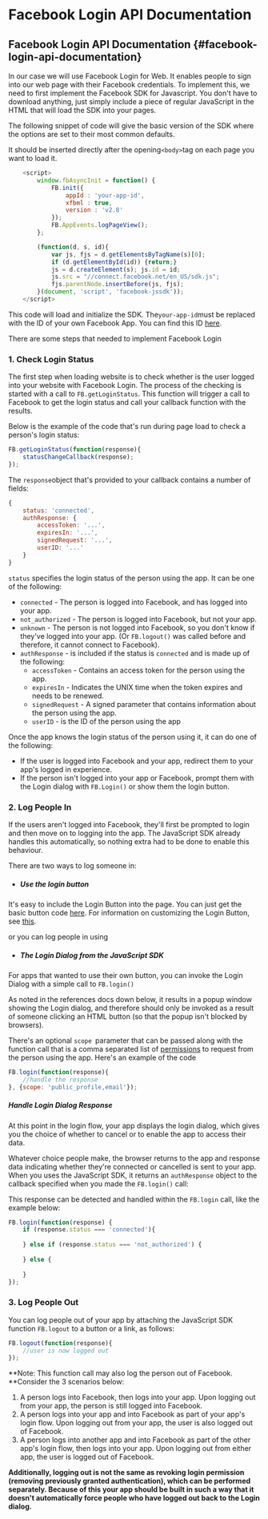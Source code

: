 # Facebook Login API Documentation

## Facebook Login API Documentation {#facebook-login-api-documentation}

In our case we will use Facebook Login for Web. It enables people to sign into our web page with their Facebook credentials. To implement this, we need to first implement the Facebook SDK for Javascript. You don't have to download anything, just simply include a piece of regular JavaScript in the HTML that will load the SDK into your pages.

The following snippet of code will give the basic version of the SDK where the options are set to their most common defaults.

It should be inserted directly after the opening`<body>`tag on each page you want to load it.

```js
    <script>
        window.fbAsyncInit = function() {
            FB.init({
                appId : 'your-app-id',
                xfbml : true,
                version : 'v2.8'
            });
            FB.AppEvents.logPageView();
        };

        (function(d, s, id){
            var js, fjs = d.getElementsByTagName(s)[0];
            if (d.getElementById(id)) {return;}
            js = d.createElement(s); js.id = id;
            js.src = "//connect.facebook.net/en_US/sdk.js";
            fjs.parentNode.insertBefore(js, fjs);
        }(document, 'script', 'facebook-jssdk'));
    </script>
```

This code will load and initialize the SDK. The`your-app-id`must be replaced with the ID of your own Facebook App. You can find this ID [here](https://developers.facebook.com/apps).

There are some steps that needed to implement Facebook Login

### 1. Check Login Status

The first step when loading website is to check whether is the user logged into your website with Facebook Login. The process of  the checking is started with a call to `FB.getLoginStatus`. This function will trigger a call to Facebook to get the login status and call your callback function with the results.

Below is the example of the code that's run during page load to check a person's login status:

```js
FB.getLoginStatus(function(response){
    statusChangeCallback(response);
});
```

The `response`object that's provided to your callback contains a number of fields:

```js
{
    status: 'connected',
    authResponse: {
        accessToken: '...',
        expiresIn: '...',
        signedRequest: '...',
        userID: '...'
    }
}
```

`status` specifies the login status of the person using the app. It can be one of the following:

* `connected` - The person is logged into Facebook, and has logged into your app.
* `not_authorized` - The person is logged into Facebook, but not your app.
* `unknown` - The person is not logged into Facebook, so you don't know if they've logged into your app. \(Or `FB.logout()` was called before and therefore, it cannot connect to Facebook\).
* `authResponse` - is included if the status is `connected` and is made up of the following:
  * `accessToken` - Contains an access token for the person using the app.
  * `expiresIn` - Indicates the UNIX time when the token expires and needs to be renewed.
  * `signedRequest` - A signed parameter that contains information about the person using the app.
  * `userID` - is the ID of the person using the app

Once the app knows the login status of the person using it, it can do one of the following:

* If the user is logged into Facebook and your app, redirect them to your app's logged in experience.
* If the person isn't logged into your app or Facebook, prompt them with the Login dialog with `FB.Login()` or show them the login button.

### 2. Log People In

If the users aren't logged into Facebook, they'll first be prompted to login and then move on to logging into the app. The JavaScript SDK already handles this automatically, so nothing extra had to be done to enable this behaviour.

There are two ways to log someone in:

* ##### Use the login button

It's easy to include the Login Button into the page. You can just get the basic button code [here](https://developers.facebook.com/docs/facebook-login/web#loginbutton). For information on customizing the Login Button, see [this](https://developers.facebook.com/docs/facebook-login/web/login-button).

or you can log people in using

* ##### The Login Dialog from the JavaScript SDK

For apps that wanted to use their own button, you can invoke the Login Dialog with a simple call to `FB.login()`

As noted in the references docs down below, it results in a popup window showing the Login dialog, and therefore should only be invoked as a result of someone clicking an HTML button \(so that the popup isn't blocked by browsers\).

There's an optional `scope `parameter that can be passed along with the function call that is a comma separated list of [permissions](https://developers.facebook.com/docs/facebook-login/permissions) to request from the person using the app. Here's an example of the code

```js
FB.login(function(response){
    //handle the response
}, {scope: 'public_profile,email'});
```

##### Handle Login Dialog Response

At this point in the login flow, your app displays the login dialog, which gives you the choice of whether to cancel or to enable the app to access their data.

Whatever choice people make, the browser returns to the app and response data indicating whether they're connected or cancelled is sent to your app. When you uses the JavaScript SDK, it returns an `authResponse` object to the callback specified when you made the `FB.login()` call:

This response can be detected and handled within the `FB.login` call, like the example below:

```js
FB.login(function(response) {
    if (response.status === 'connected'){
        
    } else if (response.status === 'not_authorized') {
    
    } else {
    
    }
});
```



### 3. Log People Out

You can log people out of your app by attaching the JavaScript SDK function `FB.logout` to a button or a link, as follows:

```js
FB.logout(function(response){
    //user is now logged out
});
```

**Note: This function call may also log the person out of Facebook. **Consider the 3 scenarios below:

1. A person logs into Facebook, then logs into your app. Upon logging out from your app, the person is still logged into Facebook.
2. A person logs into your app and into Facebook as part of your app's login flow. Upon logging out from your app, the user is also logged out of Facebook.
3. A person logs into another app and into Facebook as part of the other app's login flow, then logs into your app. Upon logging out from either app, the user is logged out of Facebook.

**Additionally, logging out is not the same as revoking login permission \(removing previously granted authentication\), which can be performed separately. Because of this your app should be built in such a way that it doesn't automatically force people who have logged out back to the Login dialog.**









